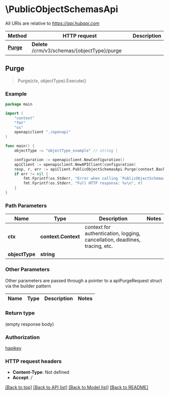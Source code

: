 # \PublicObjectSchemasApi

All URIs are relative to *https://api.hubapi.com*

Method | HTTP request | Description
------------- | ------------- | -------------
[**Purge**](PublicObjectSchemasApi.md#Purge) | **Delete** /crm/v3/schemas/{objectType}/purge | 



## Purge

> Purge(ctx, objectType).Execute()



### Example

```go
package main

import (
    "context"
    "fmt"
    "os"
    openapiclient "./openapi"
)

func main() {
    objectType := "objectType_example" // string | 

    configuration := openapiclient.NewConfiguration()
    apiClient := openapiclient.NewAPIClient(configuration)
    resp, r, err := apiClient.PublicObjectSchemasApi.Purge(context.Background(), objectType).Execute()
    if err != nil {
        fmt.Fprintf(os.Stderr, "Error when calling `PublicObjectSchemasApi.Purge``: %v\n", err)
        fmt.Fprintf(os.Stderr, "Full HTTP response: %v\n", r)
    }
}
```

### Path Parameters


Name | Type | Description  | Notes
------------- | ------------- | ------------- | -------------
**ctx** | **context.Context** | context for authentication, logging, cancellation, deadlines, tracing, etc.
**objectType** | **string** |  | 

### Other Parameters

Other parameters are passed through a pointer to a apiPurgeRequest struct via the builder pattern


Name | Type | Description  | Notes
------------- | ------------- | ------------- | -------------


### Return type

 (empty response body)

### Authorization

[hapikey](../README.md#hapikey)

### HTTP request headers

- **Content-Type**: Not defined
- **Accept**: */*

[[Back to top]](#) [[Back to API list]](../README.md#documentation-for-api-endpoints)
[[Back to Model list]](../README.md#documentation-for-models)
[[Back to README]](../README.md)

